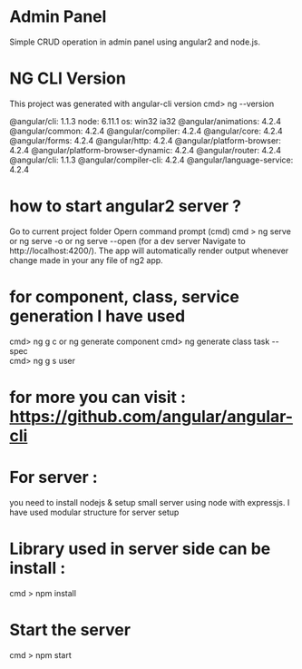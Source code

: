 # Admin Panel
Simple CRUD operation in admin panel using angular2 and node.js.

# NG CLI Version 
  This project was generated with angular-cli version 
  cmd> ng --version 
  
@angular/cli: 1.1.3
node: 6.11.1
os: win32 ia32
@angular/animations: 4.2.4
@angular/common: 4.2.4
@angular/compiler: 4.2.4
@angular/core: 4.2.4
@angular/forms: 4.2.4
@angular/http: 4.2.4
@angular/platform-browser: 4.2.4
@angular/platform-browser-dynamic: 4.2.4
@angular/router: 4.2.4
@angular/cli: 1.1.3
@angular/compiler-cli: 4.2.4
@angular/language-service: 4.2.4


# how to start angular2 server ? 
   Go to current project folder 
   Opern command prompt (cmd) 
         cmd > ng serve or ng serve -o or ng serve --open  (for a dev server Navigate to http://localhost:4200/). 
   The app will automatically render output whenever change made in your any file of ng2 app.
   
# for component, class, service generation I have used 
  cmd> ng g c <componentname>   or ng generate component <componentname>
  cmd> ng generate class task --spec  
  cmd> ng g s user 
  
  # for more you can visit : https://github.com/angular/angular-cli
  
  # For server :
   you need to install nodejs & setup small server using node with expressjs.
   I have used modular structure for server setup 
   # Library used in server side can be install :
   cmd > npm install 
   # Start the server 
   cmd > npm start 
   
